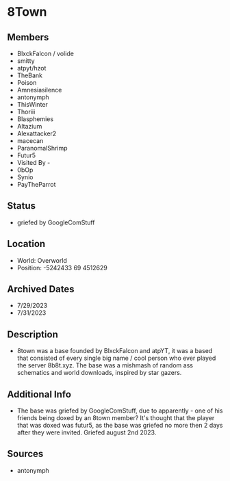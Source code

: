 # 8Town

## Members
- BlxckFalcon / volide
- smitty
- atpyt/hzot
- TheBank
- Poison
- Amnesiasilence
- antonymph
- ThisWinter
- Thoriii
- Blasphemies
- Altazium
- Alexattacker2
- macecan
- ParanomalShrimp
- Futur5
- Visited By -
- 0bOp
- Synio
- PayTheParrot

## Status
- griefed by GoogleComStuff

## Location
- World: Overworld
- Position: -5242433 69 4512629

## Archived Dates
- 7/29/2023
- 7/31/2023

## Description
- 8town was a base founded by BlxckFalcon and atpYT, it was a based that consisted of every single big name / cool person who ever played the server 8b8t.xyz. The base was a mishmash of random ass schematics and world downloads, inspired by star gazers.

## Additional Info
- The base was griefed by GoogleComStuff, due to apparently - one of his friends being doxed by an 8town member? It's thought that the player that was doxed was futur5, as the base was griefed no more then 2 days after they were invited. Griefed august 2nd 2023.

## Sources
- antonymph
